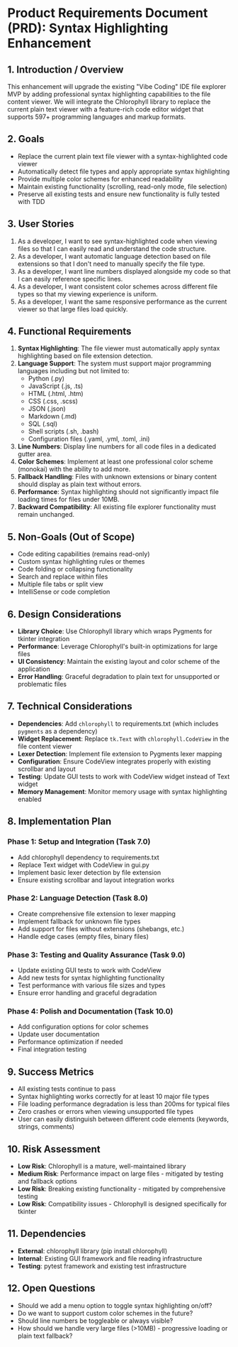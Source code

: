 # Product Requirements Document (PRD): Syntax Highlighting Enhancement

## 1. Introduction / Overview
This enhancement will upgrade the existing "Vibe Coding" IDE file explorer MVP by adding professional syntax highlighting capabilities to the file content viewer. We will integrate the Chlorophyll library to replace the current plain text viewer with a feature-rich code editor widget that supports 597+ programming languages and markup formats.

## 2. Goals
- Replace the current plain text file viewer with a syntax-highlighted code viewer
- Automatically detect file types and apply appropriate syntax highlighting
- Provide multiple color schemes for enhanced readability
- Maintain existing functionality (scrolling, read-only mode, file selection)
- Preserve all existing tests and ensure new functionality is fully tested with TDD

## 3. User Stories
1. As a developer, I want to see syntax-highlighted code when viewing files so that I can easily read and understand the code structure.
2. As a developer, I want automatic language detection based on file extensions so that I don't need to manually specify the file type.
3. As a developer, I want line numbers displayed alongside my code so that I can easily reference specific lines.
4. As a developer, I want consistent color schemes across different file types so that my viewing experience is uniform.
5. As a developer, I want the same responsive performance as the current viewer so that large files load quickly.

## 4. Functional Requirements
1. **Syntax Highlighting**: The file viewer must automatically apply syntax highlighting based on file extension detection.
2. **Language Support**: The system must support major programming languages including but not limited to:
   - Python (.py)
   - JavaScript (.js, .ts)
   - HTML (.html, .htm)
   - CSS (.css, .scss)
   - JSON (.json)
   - Markdown (.md)
   - SQL (.sql)
   - Shell scripts (.sh, .bash)
   - Configuration files (.yaml, .yml, .toml, .ini)
3. **Line Numbers**: Display line numbers for all code files in a dedicated gutter area.
4. **Color Schemes**: Implement at least one professional color scheme (monokai) with the ability to add more.
5. **Fallback Handling**: Files with unknown extensions or binary content should display as plain text without errors.
6. **Performance**: Syntax highlighting should not significantly impact file loading times for files under 10MB.
7. **Backward Compatibility**: All existing file explorer functionality must remain unchanged.

## 5. Non-Goals (Out of Scope)
- Code editing capabilities (remains read-only)
- Custom syntax highlighting rules or themes
- Code folding or collapsing functionality
- Search and replace within files
- Multiple file tabs or split view
- IntelliSense or code completion

## 6. Design Considerations
- **Library Choice**: Use Chlorophyll library which wraps Pygments for tkinter integration
- **Performance**: Leverage Chlorophyll's built-in optimizations for large files
- **UI Consistency**: Maintain the existing layout and color scheme of the application
- **Error Handling**: Graceful degradation to plain text for unsupported or problematic files

## 7. Technical Considerations
- **Dependencies**: Add `chlorophyll` to requirements.txt (which includes `pygments` as a dependency)
- **Widget Replacement**: Replace `tk.Text` with `chlorophyll.CodeView` in the file content viewer
- **Lexer Detection**: Implement file extension to Pygments lexer mapping
- **Configuration**: Ensure CodeView integrates properly with existing scrollbar and layout
- **Testing**: Update GUI tests to work with CodeView widget instead of Text widget
- **Memory Management**: Monitor memory usage with syntax highlighting enabled

## 8. Implementation Plan

### Phase 1: Setup and Integration (Task 7.0)
- Add chlorophyll dependency to requirements.txt
- Replace Text widget with CodeView in gui.py
- Implement basic lexer detection by file extension
- Ensure existing scrollbar and layout integration works

### Phase 2: Language Detection (Task 8.0)  
- Create comprehensive file extension to lexer mapping
- Implement fallback for unknown file types
- Add support for files without extensions (shebangs, etc.)
- Handle edge cases (empty files, binary files)

### Phase 3: Testing and Quality Assurance (Task 9.0)
- Update existing GUI tests to work with CodeView
- Add new tests for syntax highlighting functionality
- Test performance with various file sizes and types
- Ensure error handling and graceful degradation

### Phase 4: Polish and Documentation (Task 10.0)
- Add configuration options for color schemes
- Update user documentation
- Performance optimization if needed
- Final integration testing

## 9. Success Metrics
- All existing tests continue to pass
- Syntax highlighting works correctly for at least 10 major file types
- File loading performance degradation is less than 200ms for typical files
- Zero crashes or errors when viewing unsupported file types
- User can easily distinguish between different code elements (keywords, strings, comments)

## 10. Risk Assessment
- **Low Risk**: Chlorophyll is a mature, well-maintained library
- **Medium Risk**: Performance impact on large files - mitigated by testing and fallback options
- **Low Risk**: Breaking existing functionality - mitigated by comprehensive testing
- **Low Risk**: Compatibility issues - Chlorophyll is designed specifically for tkinter

## 11. Dependencies
- **External**: chlorophyll library (pip install chlorophyll)
- **Internal**: Existing GUI framework and file reading infrastructure
- **Testing**: pytest framework and existing test infrastructure

## 12. Open Questions
- Should we add a menu option to toggle syntax highlighting on/off?
- Do we want to support custom color schemes in the future?
- Should line numbers be toggleable or always visible?
- How should we handle very large files (>10MB) - progressive loading or plain text fallback? 